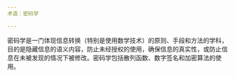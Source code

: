 ```yaml
---
术语：密码学

---
```

密码学是一门体现信息转换（特别是使用数学技术）的原则、手段和方法的学科，目的是隐藏信息的语义内容，防止未经授权的使用，确保信息的真实性，或防止信息在未被发现的情况下被修改。密码学包括散列函数、数字签名和加密算法的使用。